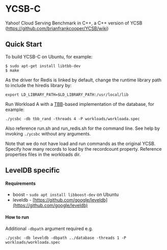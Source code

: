 # YCSB-C

Yahoo! Cloud Serving Benchmark in C++, a C++ version of YCSB (https://github.com/brianfrankcooper/YCSB/wiki)

## Quick Start

To build YCSB-C on Ubuntu, for example:

```
$ sudo apt-get install libtbb-dev
$ make
```

As the driver for Redis is linked by default, change the runtime library path
to include the hiredis library by:
```
export LD_LIBRARY_PATH=$LD_LIBRARY_PATH:/usr/local/lib
```

Run Workload A with a [TBB](https://www.threadingbuildingblocks.org)-based
implementation of the database, for example:
```
./ycsbc -db tbb_rand -threads 4 -P workloads/workloada.spec
```
Also reference run.sh and run\_redis.sh for the command line. See help by
invoking `./ycsbc` without any arguments.

Note that we do not have load and run commands as the original YCSB. Specify
how many records to load by the recordcount property. Reference properties
files in the workloads dir.

## LevelDB specific

#### Requirements

- boost - `sudo apt install libboost-dev` on Ubuntu
- leveldb - [https://github.com/google/leveldb](https://github.com/google/leveldb)

#### How to run

Additional `-dbpath` argument required e.g.

`./ycsbc -db leveldb -dbpath ../database -threads 1 -P workloads/workloada.spec`
